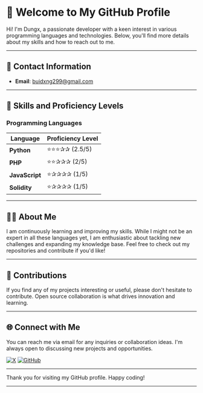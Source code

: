 # 🌟 Welcome to My GitHub Profile

Hi! I'm Dungx, a passionate developer with a keen interest in various programming languages and technologies. Below, you'll find more details about my skills and how to reach out to me.

---

## 📧 Contact Information

- **Email**: buidxng299@gmail.com

---

## 🌟 Skills and Proficiency Levels

### Programming Languages

| Language       | Proficiency Level              |
|----------------|--------------------------------|
| **Python**     | ⭐⭐⭐✰✰ (2.5/5)                 |
| **PHP**        | ⭐⭐✰✰✰ (2/5)                   |
| **JavaScript** | ⭐✰✰✰✰ (1/5)                   |
| **Solidity**   | ⭐✰✰✰✰ (1/5)                   |

---

## 👨‍💻 About Me

I am continuously learning and improving my skills. While I might not be an expert in all these languages yet, I am enthusiastic about tackling new challenges and expanding my knowledge base. Feel free to check out my repositories and contribute if you'd like!

---

## 🤝 Contributions

If you find any of my projects interesting or useful, please don't hesitate to contribute. Open source collaboration is what drives innovation and learning.

---

## 🌐 Connect with Me

You can reach me via email for any inquiries or collaboration ideas. I'm always open to discussing new projects and opportunities.

[![X](https://img.shields.io/badge/X-Profile-blue)](https://x.com/iamdungx__)
[![GitHub](https://img.shields.io/badge/GitHub-Follow-blue)](https://github.com/Iamdungx)

---

Thank you for visiting my GitHub profile. Happy coding!

---
